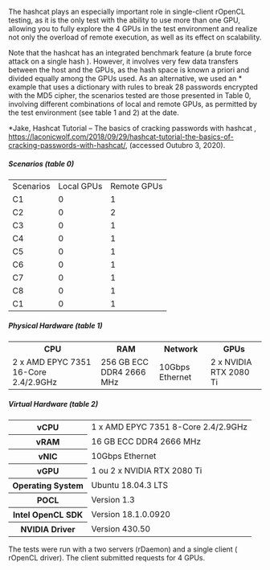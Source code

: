 The hashcat plays an especially important role in single-client rOpenCL testing, as it is the only test with the ability to use more than one GPU, allowing you to fully explore the 4 GPUs in the test environment and realize not only the overload of remote execution, as well as its effect on scalability.

Note that the hashcat has an integrated benchmark feature (a brute force attack on a single hash ). However, it involves very few data transfers between the host and the GPUs, as the hash space is known a priori and divided equally among the GPUs used. As an alternative, we used an * example that uses a dictionary with rules to break 28 passwords encrypted with the MD5 cipher, the scenarios tested are those presented in Table 0, involving different combinations of local and remote GPUs, as permitted by the test environment (see table 1 and 2) at the date.

*Jake, Hashcat Tutorial – The basics of cracking passwords with hashcat , https://laconicwolf.com/2018/09/29/hashcat-tutorial-the-basics-of-cracking-passwords-with-hashcat/, (accessed Outubro 3, 2020).


<h5> Scenarios (table 0)</h5>
<table>
  
  <tr>
    <td>Scenarios</td>
    <td>Local GPUs </td>
    <td>Remote GPUs</td>
  </tr>
  
  <tr>
    <td>C1</td>
    <td>0</td>
    <td>1</td>
  </tr>

  <tr>
    <td>C2</td>
    <td>0</td>
    <td>2</td>
  </tr>

  <tr>
    <td>C3</td>
    <td>0</td>
    <td>1</td>
  </tr>

  <tr>
    <td>C4</td>
    <td>0</td>
    <td>1</td>
  </tr>
  <tr>
    <td>C5</td>
    <td>0</td>
    <td>1</td>
  </tr>
  <tr>
    <td>C6</td>
    <td>0</td>
    <td>1</td>
  </tr>
  <tr>
    <td>C7</td>
    <td>0</td>
    <td>1</td>
  </tr>
  <tr>
    <td>C8</td>
    <td>0</td>
    <td>1</td>
  </tr>
  <tr>
    <td>C1</td>
    <td>0</td>
    <td>1</td>
  </tr>

</table>




<h5> Physical Hardware (table 1)</h5>
<table>
  
  <tr>
    <th>CPU</th>
    <th>RAM</th>
    <th>Network</th>
    <th>GPUs</th>
  </tr>
  
  <tr>
    <td>2 x AMD EPYC 7351 16-Core 2.4/2.9GHz</td>
    <td>256 GB ECC DDR4 2666 MHz</td>
    <td>10Gbps Ethernet</td>
    <td>2 x NVIDIA RTX 2080 Ti</td>
  </tr>
</table>


<h5> Virtual Hardware (table 2)</h5>
<table>
  
  <tr>
    <th>vCPU</th>
    <td>1 x AMD EPYC 7351 8-Core 2.4/2.9GHz</td>
  </tr>
  
  <tr>
    <th>vRAM</th>
    <td>16 GB ECC DDR4 2666 MHz</td>
  </tr>
  
  <tr>
    <th>vNIC</th>
    <td>10Gbps Ethernet</td>
  </tr>
  
  <tr>
    <th>vGPU</th>
    <td>1 ou 2 x NVIDIA RTX 2080 Ti</td>
  </tr>
  
  <tr>
    <th>Operating System</th>
    <td>Ubuntu 18.04.3 LTS</td>
  </tr>
  
  <tr>
    <th>POCL</th>
    <td>Version 1.3</td>
  </tr>
  
  
  <tr>
    <th>Intel OpenCL SDK</th>
    <td>Version 18.1.0.0920</td>
  </tr>
  
   <tr>
    <th>NVIDIA Driver</th>
    <td>Version 430.50</td>
  </tr>
  
</table>


The tests were run with a two servers (rDaemon) and a single client ( rOpenCL driver).  The client submitted requests  for 4 GPUs.

